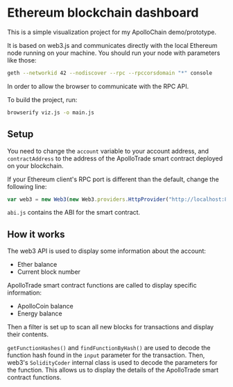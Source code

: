 # Ethereum blockchain dashboard

This is a simple visualization project for my ApolloChain demo/prototype.

It is based on web3.js and communicates directly with the local Ethereum node running on your machine. You should run your node with parameters like those:

``` sh
geth --networkid 42 --nodiscover --rpc --rpccorsdomain "*" console
```

In order to allow the browser to communicate with the RPC API.

To build the project, run:

``` sh
browserify viz.js -o main.js
```

## Setup

You need to change the `account` variable to your account address, and `contractAddress` to the address of the ApolloTrade smart contract deployed on your blockchain.

If your Ethereum client's RPC port is different than the default, change the following line:

``` javascript
var web3 = new Web3(new Web3.providers.HttpProvider("http://localhost:8545"));
```

`abi.js` contains the ABI for the smart contract.

## How it works

The web3 API is used to display some information about the account:

- Ether balance
- Current block number

ApolloTrade smart contract functions are called to display specific information:

- ApolloCoin balance
- Energy balance

Then a filter is set up to scan all new blocks for transactions and display their contents.

`getFunctionHashes()` and `findFunctionByHash()` are used to decode the function hash found in the `input` parameter for the transaction. Then, web3's `SolidityCoder` internal class is used to decode the parameters for the function. This allows us to display the details of the ApolloTrade smart contract functions.
